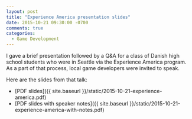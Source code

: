 ```yaml
---
layout: post
title: "Experience America presentation slides"
date: 2015-10-21 09:30:00 -0700
comments: true
categories:
  - Game Development
---
```


I gave a brief presentation followed by a Q&A for a class of Danish high
school students who were in Seattle via the Experience America program.
As a part of that process, local game developers were invited to speak.

Here are the slides from that talk:

 - [PDF slides]({{ site.baseurl }}/static/2015-10-21-experience-america.pdf)
 - [PDF slides with speaker notes]({{ site.baseurl }}/static/2015-10-21-experience-america-with-notes.pdf)
